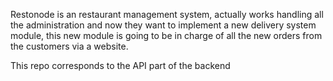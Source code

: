 Restonode is an restaurant management system, actually works handling all the administration and now they want to implement a new delivery system module, this new module is going to be in charge of all the new orders from the customers via a website.

This repo corresponds to the API part of the backend
